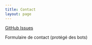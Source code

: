 ```yaml
---
title: Contact
layout: page
---
```


[GitHub Issues](https://github.com/graphlab-fr/cosma/issues)

Formulaire de contact (protégé des bots)

